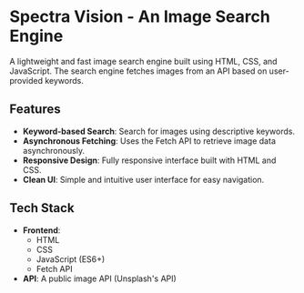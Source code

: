 # Spectra Vision - An Image Search Engine

A lightweight and fast image search engine built using HTML, CSS, and JavaScript. The search engine fetches images from an API based on user-provided keywords.

## Features

- **Keyword-based Search**: Search for images using descriptive keywords.
- **Asynchronous Fetching**: Uses the Fetch API to retrieve image data asynchronously.
- **Responsive Design**: Fully responsive interface built with HTML and CSS.
- **Clean UI**: Simple and intuitive user interface for easy navigation.

## Tech Stack

- **Frontend**:
  - HTML
  - CSS
  - JavaScript (ES6+)
  - Fetch API
- **API**: A public image API (Unsplash's API)